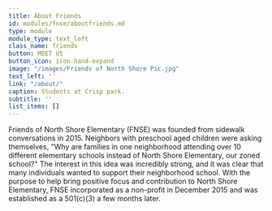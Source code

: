 ```yaml
---
title: About Friends
id: modules/fnse/aboutfriends.md
type: module
module_type: text_left
class_name: friends
button: MEET US
button_icon: icon-hand-expand
image: "/images/Friends of North Shore Pic.jpg"
text_left: ''
link: "/about/"
caption: Students at Crisp park.
subtitle: ''
list_items: []
---
```

Friends of North Shore Elementary (FNSE) was founded from sidewalk conversations in 2015. Neighbors with preschool aged children were asking themselves, "Why are families in one neighborhood attending over 10 different elementary schools instead of North Shore Elementary, our zoned school?" The interest in this idea was incredibly strong, and it was clear that many individuals wanted to support their neighborhood school. With the purpose to help bring positive focus and contribution to North Shore Elementary, FNSE incorporated as a non-profit in December 2015 and was established as a 501&#40;c)(3) a few months later.